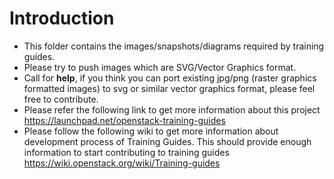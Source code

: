 Introduction
============

* This folder contains the images/snapshots/diagrams required by training
  guides.
* Please try to push images which are SVG/Vector Graphics format.
* Call for **help**, if you think you can port existing jpg/png (raster
  graphics formatted images) to svg or similar vector graphics format, please
  feel free to contribute.
* Please refer the following link to get more information about this project
  https://launchpad.net/openstack-training-guides
* Please follow the following wiki to get more information about development
  process of Training Guides. This should provide enough information to start
  contributing to training guides
  https://wiki.openstack.org/wiki/Training-guides
